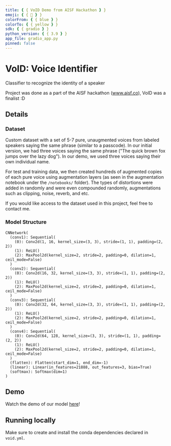 ```yaml
---
title: { { VoID Demo from AISF Hackathon } }
emoji: { { 😤 } }
colorFrom: { { blue } }
colorTo: { { yellow } }
sdk: { { gradio } }
python_version: { { 3.9 } }
app_file: gradio_app.py
pinned: false
---
```


# VoID: Voice Identifier

Classifier to recognize the identity of a speaker

Project was done as a part of the AISF hackathon (www.aisf.co), VoID was a finalist :D

## Details

### Dataset

Custom dataset with a set of 5-7 pure, unaugmented voices from labeled speakers saying the same phrase (similar to a passcode). In our initial version, we had three voices saying the same phrase ("The quick brown fox jumps over the lazy dog"). In our demo, we used three voices saying their own individual name.

For test and training data, we then created hundreds of augmented copies of each pure voice using augmentation layers (as seen in the augmentation notebook under the `/notebooks/` folder). The types of distortions were added in randomly and were even compounded randomly, augmentations such as clipping, noise, reverb, and etc.

If you would like access to the dataset used in this project, feel free to contact me.

### Model Structure

```
CNNetwork(
  (conv1): Sequential(
    (0): Conv2d(1, 16, kernel_size=(3, 3), stride=(1, 1), padding=(2, 2))
    (1): ReLU()
    (2): MaxPool2d(kernel_size=2, stride=2, padding=0, dilation=1, ceil_mode=False)
  )
  (conv2): Sequential(
    (0): Conv2d(16, 32, kernel_size=(3, 3), stride=(1, 1), padding=(2, 2))
    (1): ReLU()
    (2): MaxPool2d(kernel_size=2, stride=2, padding=0, dilation=1, ceil_mode=False)
  )
  (conv3): Sequential(
    (0): Conv2d(32, 64, kernel_size=(3, 3), stride=(1, 1), padding=(2, 2))
    (1): ReLU()
    (2): MaxPool2d(kernel_size=2, stride=2, padding=0, dilation=1, ceil_mode=False)
  )
  (conv4): Sequential(
    (0): Conv2d(64, 128, kernel_size=(3, 3), stride=(1, 1), padding=(2, 2))
    (1): ReLU()
    (2): MaxPool2d(kernel_size=2, stride=2, padding=0, dilation=1, ceil_mode=False)
  )
  (flatten): Flatten(start_dim=1, end_dim=-1)
  (linear): Linear(in_features=21888, out_features=3, bias=True)
  (softmax): Softmax(dim=1)
)
```

## Demo

Watch the demo of our model [here](https://www.loom.com/share/a8cb126af7b64ddaaa67c6f00e23f4e9)!

## Running locally

Make sure to create and install the conda dependencies declared in `void.yml`.
